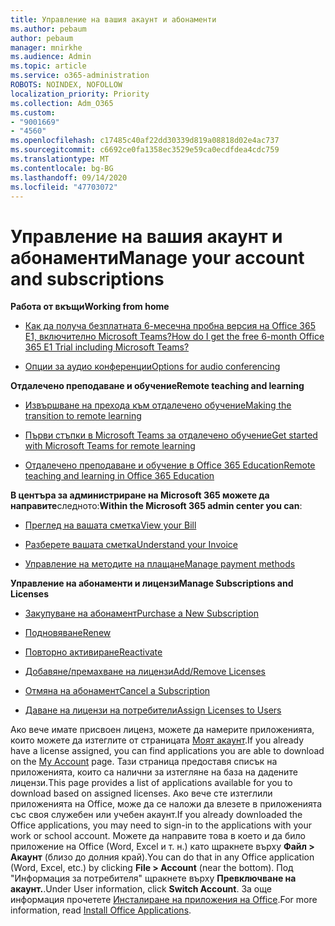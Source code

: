 ```yaml
---
title: Управление на вашия акаунт и абонаменти
ms.author: pebaum
author: pebaum
manager: mnirkhe
ms.audience: Admin
ms.topic: article
ms.service: o365-administration
ROBOTS: NOINDEX, NOFOLLOW
localization_priority: Priority
ms.collection: Adm_O365
ms.custom:
- "9001669"
- "4560"
ms.openlocfilehash: c17485c40af22dd30339d819a08818d02e4ac737
ms.sourcegitcommit: c6692ce0fa1358ec3529e59ca0ecdfdea4cdc759
ms.translationtype: MT
ms.contentlocale: bg-BG
ms.lasthandoff: 09/14/2020
ms.locfileid: "47703072"
---
```

# <a name="manage-your-account-and-subscriptions"></a><span data-ttu-id="2d515-102">Управление на вашия акаунт и абонаменти</span><span class="sxs-lookup"><span data-stu-id="2d515-102">Manage your account and subscriptions</span></span>

<span data-ttu-id="2d515-103">**Работа от вкъщи**</span><span class="sxs-lookup"><span data-stu-id="2d515-103">**Working from home**</span></span>
- [<span data-ttu-id="2d515-104">Как да получа безплатната 6-месечна пробна версия на Office 365 E1, включително Microsoft Teams?</span><span class="sxs-lookup"><span data-stu-id="2d515-104">How do I get the free 6-month Office 365 E1 Trial including Microsoft Teams?</span></span>](https://docs.microsoft.com/MicrosoftTeams/e1-trial-license)

- [<span data-ttu-id="2d515-105">Опции за аудио конференции</span><span class="sxs-lookup"><span data-stu-id="2d515-105">Options for audio conferencing</span></span>](https://docs.microsoft.com/alchemyinsights/options-for-audio-conferencing)

<span data-ttu-id="2d515-106">**Отдалечено преподаване и обучение**</span><span class="sxs-lookup"><span data-stu-id="2d515-106">**Remote teaching and learning**</span></span>

- [<span data-ttu-id="2d515-107">Извършване на прехода към отдалечено обучение</span><span class="sxs-lookup"><span data-stu-id="2d515-107">Making the transition to remote learning</span></span>](https://www.microsoft.com/education/remote-learning)

- [<span data-ttu-id="2d515-108">Първи стъпки в Microsoft Teams за отдалечено обучение</span><span class="sxs-lookup"><span data-stu-id="2d515-108">Get started with Microsoft Teams for remote learning</span></span>](https://docs.microsoft.com/MicrosoftTeams/remote-learning-edu)

- [<span data-ttu-id="2d515-109">Отдалечено преподаване и обучение в Office 365 Education</span><span class="sxs-lookup"><span data-stu-id="2d515-109">Remote teaching and learning in Office 365 Education</span></span>](https://docs.microsoft.com/MicrosoftTeams/remote-learning-edu)

<span data-ttu-id="2d515-110">**В центъра за администриране на Microsoft 365 можете да направите**следното:</span><span class="sxs-lookup"><span data-stu-id="2d515-110">**Within the Microsoft 365 admin center you can**:</span></span> 

- [<span data-ttu-id="2d515-111">Преглед на вашата сметка</span><span class="sxs-lookup"><span data-stu-id="2d515-111">View your Bill</span></span>](https://docs.microsoft.com/microsoft-365/commerce/billing-and-payments/view-your-bill-or-invoice) 

- [<span data-ttu-id="2d515-112">Разберете вашата сметка</span><span class="sxs-lookup"><span data-stu-id="2d515-112">Understand your Invoice</span></span>](https://docs.microsoft.com/microsoft-365/commerce/billing-and-payments/understand-your-invoice)

- [<span data-ttu-id="2d515-113">Управление на методите на плащане</span><span class="sxs-lookup"><span data-stu-id="2d515-113">Manage payment methods</span></span>](https://docs.microsoft.com/microsoft-365/commerce/billing-and-payments/manage-payment-methods)

<span data-ttu-id="2d515-114">**Управление на абонаменти и лицензи**</span><span class="sxs-lookup"><span data-stu-id="2d515-114">**Manage Subscriptions and Licenses**</span></span> 

- [<span data-ttu-id="2d515-115">Закупуване на абонамент</span><span class="sxs-lookup"><span data-stu-id="2d515-115">Purchase a New Subscription</span></span>](https://docs.microsoft.com/microsoft-365/commerce/subscriptions/upgrade-to-different-plan)

- [<span data-ttu-id="2d515-116">Подновяване</span><span class="sxs-lookup"><span data-stu-id="2d515-116">Renew</span></span>](https://docs.microsoft.com/microsoft-365/commerce/subscriptions/renew-your-subscription) 

- [<span data-ttu-id="2d515-117">Повторно активиране</span><span class="sxs-lookup"><span data-stu-id="2d515-117">Reactivate</span></span>](https://docs.microsoft.com/microsoft-365/commerce/subscriptions/reactivate-your-subscription)

- [<span data-ttu-id="2d515-118">Добавяне/премахване на лицензи</span><span class="sxs-lookup"><span data-stu-id="2d515-118">Add/Remove Licenses</span></span>](https://docs.microsoft.com/microsoft-365/commerce/licenses/buy-licenses)

- [<span data-ttu-id="2d515-119">Отмяна на абонамент</span><span class="sxs-lookup"><span data-stu-id="2d515-119">Cancel a Subscription</span></span>](https://docs.microsoft.com/microsoft-365/commerce/subscriptions/cancel-your-subscription)

- [<span data-ttu-id="2d515-120">Даване на лицензи на потребители</span><span class="sxs-lookup"><span data-stu-id="2d515-120">Assign Licenses to Users</span></span>](https://docs.microsoft.com/microsoft-365/admin/manage/assign-licenses-to-users)

<span data-ttu-id="2d515-121">Ако вече имате присвоен лиценз, можете да намерите приложенията, които можете да изтеглите от страницата [Моят акаунт](https://portal.office.com/account/#installs).</span><span class="sxs-lookup"><span data-stu-id="2d515-121">If you already have a license assigned, you can find applications you are able to download on the [My Account](https://portal.office.com/account/#installs) page.</span></span> <span data-ttu-id="2d515-122">Тази страница предоставя списък на приложенията, които са налични за изтегляне на база на дадените лицензи.</span><span class="sxs-lookup"><span data-stu-id="2d515-122">This page provides a list of applications available for you to download based on assigned licenses.</span></span> <span data-ttu-id="2d515-123">Ако вече сте изтеглили приложенията на Office, може да се наложи да влезете в приложенията със своя служебен или учебен акаунт.</span><span class="sxs-lookup"><span data-stu-id="2d515-123">If you already downloaded the Office applications, you may need to sign-in to the applications with your work or school account.</span></span> <span data-ttu-id="2d515-124">Можете да направите това в което и да било приложение на Office (Word, Excel и т. н.) като щракнете върху **Файл > Акаунт** (близо до долния край).</span><span class="sxs-lookup"><span data-stu-id="2d515-124">You can do that in any Office application (Word, Excel, etc.) by clicking **File > Account** (near the bottom).</span></span> <span data-ttu-id="2d515-125">Под "Информация за потребителя" щракнете върху **Превключване на акаунт.**.</span><span class="sxs-lookup"><span data-stu-id="2d515-125">Under User information, click **Switch Account**.</span></span> <span data-ttu-id="2d515-126">За още информация прочетете [Инсталиране на приложения на Office](https://docs.microsoft.com/microsoft-365/admin/setup/install-applications).</span><span class="sxs-lookup"><span data-stu-id="2d515-126">For more information, read [Install Office Applications](https://docs.microsoft.com/microsoft-365/admin/setup/install-applications).</span></span> 
